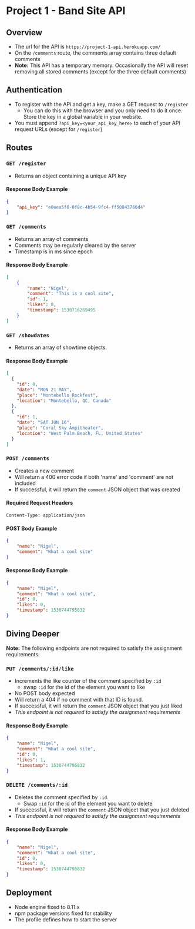 # Project 1 - Band Site API

## Overview
- The url for the API is `https://project-1-api.herokuapp.com/`
- On the `/comments` route, the comments array contains three default comments
- **Note:** This API has a temporary memory. Occasionally the API will reset removing all stored comments (except for the three default comments)

## Authentication
- To register with the API and get a key, make a GET request to `/register`
    - You can do this with the browser and you only need to do it once. Store the key in a global variable in your website.
- You must append `?api_key=<your_api_key_here>` to each of your API request URLs (except for `/register`)

## Routes

### `GET /register`
- Returns an object containing a unique API key

#### Response Body Example
```json
{
    "api_key": "e0eea5f0-0f8c-4b54-9fc4-ff50843766d4"
}
```

### `GET /comments`
- Returns an array of comments
- Comments may be regularly cleared by the server
- Timestamp is in ms since epoch

#### Response Body Example
```json
[
    {
        "name": "Nigel",
        "comment": "This is a cool site",
        "id": 1,
        "likes": 0,
        "timestamp": 1530716269495
    }
]
```

### `GET /showdates`
- Returns an array of showtime objects.

#### Response Body Example
```json
[
  {
    "id": 0,
    "date": "MON 21 MAY",
    "place": "Montebello Rockfest",
    "location": "Montebello, QC, Canada"
  },
  {
    "id": 1,
    "date": "SAT JUN 16",
    "place": "Coral Sky Ampitheater",
    "location": "West Palm Beach, FL, United States"
  }
]
```

### `POST /comments`
- Creates a new comment
- Will return a 400 error code if both 'name' and 'comment' are not included
- If successful, it will return the `comment` JSON object that was created

#### Required Request Headers
```Content-Type: application/json```

#### POST Body Example
```json
{
	"name": "Nigel",
	"comment": "What a cool site"
}
```

#### Response Body Example
```json
{
    "name": "Nigel",
    "comment": "What a cool site",
    "id": 0,
    "likes": 0,
    "timestamp": 1530744795832
}
```

## Diving Deeper
**Note:** The following endpoints are not required to satisfy the assignment requirements:

### `PUT /comments/:id/like`
- Increments the like counter of the comment specified by `:id`
  - swap `:id` for the id of the element you want to like
- No POST body expected
- Will return a 404 if no comment with that ID is found.
- If successful, it will return the `comment` JSON object that you just liked
- *This endpoint is not required to satisfy the assignment requirements*

#### Response Body Example
```json
{
    "name": "Nigel",
    "comment": "What a cool site",
    "id": 0,
    "likes": 1,
    "timestamp": 1530744795832
}
```

### `DELETE /comments/:id`
- Deletes the comment specified by `:id`. 
  - Swap `:id` for the id of the element you want to delete
- If successful, it will return the `comment` JSON object that you just deleted
- *This endpoint is not required to satisfy the assignment requirements*

#### Response Body Example
```json
{
    "name": "Nigel",
    "comment": "What a cool site",
    "id": 0,
    "likes": 0,
    "timestamp": 1530744795832
}
```

## Deployment
- Node engine fixed to 8.11.x
- npm package versions fixed for stability
- The profile defines how to start the server